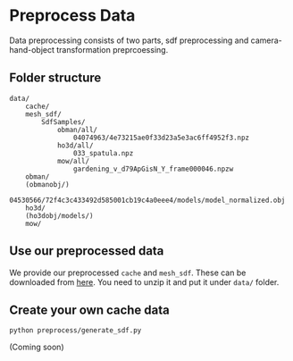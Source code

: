 # Preprocess Data

Data preprocessing consists of two parts, sdf preprocessing and camera-hand-object transformation preprcoessing. 

## Folder structure
```
data/
    cache/
    mesh_sdf/
        SdfSamples/
            obman/all/
                04074963/4e73215ae0f33d23a5e3ac6ff4952f3.npz
            ho3d/all/
                033_spatula.npz
            mow/all/
                gardening_v_d79ApGisN_Y_frame000046.npzw
    obman/
    (obmanobj/)
        04530566/72f4c3c433492d585001cb19c4a0eee4/models/model_normalized.obj
    ho3d/
    (ho3dobj/models/)
    mow/
```

## Use our preprocessed data
We provide our preprocessed `cache` and `mesh_sdf`. These can be downloaded from [here](). You need to unzip it and put it under `data/` folder.


## Create your own cache data
```
python preprocess/generate_sdf.py
```
(Coming soon)
